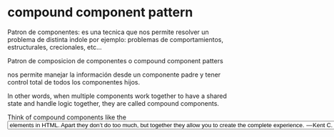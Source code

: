 # compound component pattern

Patron de componentes: es una tecnica que nos permite resolver un problema de distinta indole
por ejemplo: problemas de comportamientos, estructurales, crecionales, etc...

Patron de composicion de componentes o compound component patters

nos permite manejar la información desde un componente padre y tener control total de todos los componentes hijos.

In other words, when multiple components work together to have a shared state and handle logic together, they are called compound components.

Think of compound components like the <select> and <option> elements in HTML. Apart they don’t do too much, but together they allow you to create the complete experience.  — Kent C. Dodds